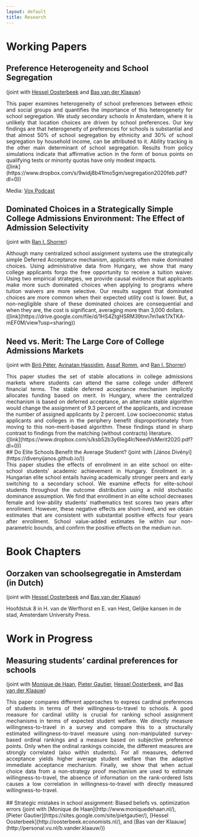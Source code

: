 ```yaml
---
layout: default
title: Research
---
```


# Working Papers
## Preference Heterogeneity and School Segregation
(joint with [Hessel Oosterbeek](http://oosterbeek.economists.nl/) and [Bas van der Klaauw](http://personal.vu.nl/b.vander.klaauw/))

<div style="text-align: justify"> This paper examines heterogeneity of school preferences between ethnic and social groups and quantifies the importance of this heterogeneity for school segregation. We study secondary schools in Amsterdam, where it is unlikely that location choices are driven by school preferences. Our key findings are that heterogeneity of preferences for schools is substantial and that almost 50% of school segregation by ethnicity and 30% of school segregation by household income, can be attributed to it. Ability tracking is the other main determinant of school segregation. Results from policy simulations indicate that affirmative action in the form of bonus points on qualifying tests or minority quotas have only modest impacts.

 </div> ([link](https://www.dropbox.com/s/9widj8b41lmo5gm/segregation2020feb.pdf?dl=0)) 

Media: [Vox Podcast](https://voxeu.org/vox-talks/why-are-schools-segregated)


## Dominated Choices in a Strategically Simple College Admissions Environment: The Effect of Admission Selectivity
(joint with [Ran I. Shorrer](http://rshorrer.weebly.com/))

<div style="text-align: justify"> Although many centralized school assignment systems use the strategically simple Deferred Acceptance mechanism, applicants often make dominated choices. Using administrative data from Hungary, we show that many college applicants forgo the free opportunity to receive a tuition waiver. Using two empirical strategies, we provide causal evidence that applicants make more such dominated choices when applying to programs where tuition waivers are more selective. Our results suggest that dominated choices are more common when their expected utility cost is lower. But, a non-negligible share of these dominated choices are consequential and when they are, the cost is significant, averaging more than 3,000 dollars. </div> ([link](https://drive.google.com/file/d/1HS4ZtgHSRM39tnn7m1wk17kTKA-mEF0M/view?usp=sharing)) 

## Need vs. Merit: The Large Core of College Admissions Markets
(joint with [Biró Péter](http://www.econ.core.hu/english/inst/biro.html), [Avinatan Hassidim](http://u.cs.biu.ac.il/~avinatan/), [Assaf Romm](http://assafromm.weebly.com/), and [Ran I. Shorrer](http://rshorrer.weebly.com/))

<div style="text-align: justify"> This paper studies the set of stable allocations in college admissions markets where students can attend the same college under different financial terms. The stable deferred acceptance mechanism implicitly allocates funding based on merit. In Hungary, where the centralized mechanism is based on deferred acceptance, an alternate stable algorithm would change the assignment of 9.3 percent of the applicants, and increase the number of assigned applicants by 2 percent. Low socioeconomic status applicants and colleges in the periphery benefit disproportionately from moving to this non-merit-based algorithm. These findings stand in sharp contrast to findings from the matching (without contracts) literature. </div> ([link](https://www.dropbox.com/s/ksb52b3y6leg4lr/NeedVsMerit2020.pdf?dl=0))
<br>
## Do Elite Schools Benefit the Average Student?
(joint with [János Divényi](https://divenyijanos.github.io/))

<div style="text-align: justify">  This paper studies the effects of enrollment in an elite school on elite-school students’ academic achievement in Hungary. Enrollment in a Hungarian elite school entails having academically stronger peers and early switching to a secondary school. We examine effects for elite-school students throughout the outcome distribution using a mild stochastic dominance assumption. We find that enrollment in an elite school decreases female and low-ability students’ mathematics test scores two years after enrollment. However, these negative effects are short-lived, and we obtain estimates that are consistent with substantial positive effects four years after enrollment. School value-added estimates lie within our non-parametric bounds, and confirm the positive effects on the medium run. </div> 

# Book Chapters
## Oorzaken van schoolsegregatie in Amsterdam (in Dutch)
(joint with [Hessel Oosterbeek](http://oosterbeek.economists.nl/) and [Bas van der Klaauw](http://personal.vu.nl/b.vander.klaauw/)) 

Hoofdstuk 8 in H. van de Werfhorst en E. van Hest, Gelijke kansen in de stad, Amsterdam University Press.

# Work in Progress
## Measuring students’ cardinal preferences for schools
(joint with [Monique de Haan](http://www.moniquedehaan.nl/), [Pieter Gautier](https://sites.google.com/site/pietgautier/), [Hessel Oosterbeek](http://oosterbeek.economists.nl/), and [Bas van der Klaauw](http://personal.vu.nl/b.vander.klaauw/))
<br>
<div style="text-align: justify"> This paper compares different approaches to express cardinal preferences of students in terms of their willingness-to-travel to schools. A good measure for cardinal utility is crucial for ranking school assignment mechanisms in terms of expected student welfare. We directly measure willingness-to-travel in a survey and compare this to a structurally estimated willingness-to-travel measure using non-manipulated survey-based ordinal rankings and a measure based on subjective preference points. Only when the ordinal rankings coincide, the different measures are strongly correlated (also within students). For all measures, deferred acceptance yields higher average student welfare than the adaptive immediate acceptance mechanism. Finally, we show that when actual choice data from a non-strategy proof mechanism are used to estimate willingness-to-travel, the absence of information on the rank-ordered lists causes a low correlation in willingness-to-travel with directly measured willingness-to-travel. </div>
<br>
## Strategic mistakes in school assignment: Biased beliefs vs. optimization errors
(joint with [Monique de Haan](http://www.moniquedehaan.nl/), [Pieter Gautier](https://sites.google.com/site/pietgautier/), [Hessel Oosterbeek](http://oosterbeek.economists.nl/), and [Bas van der Klaauw](http://personal.vu.nl/b.vander.klaauw/))


